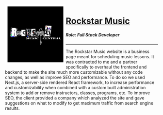 <img style="float: left;" src="/static/projects/rockstar.png" alt="rockstar" width="200"/>

# [Rockstar Music](https://rockstarmusic.ca/)

##### Role: Full Stack Developer

---

The Rockstar Music website is a business page meant for scheduling music lessons. It was contracted to me and a partner specifically to overhaul the frontend and backend to make the site much more customizable without any code changes, as well as improve SEO and performance. To do so we used Next.js, a server-side rendered React framework, to increase performance and customizability when combined with a custom built administration system to add or remove instructors, classes, programs, etc. To improve SEO, the client provided a company which analyzed the site and gave suggestions on what to modify to get maximum traffic from search engine results.
